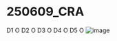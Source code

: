 # 250609_CRA
D1 O
D2 O
D3 O
D4 O
D5 O
![image](https://github.com/user-attachments/assets/07c7466e-2551-4208-b310-3c9c3622d204)

